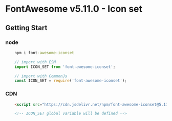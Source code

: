 # FontAwesome v5.11.0 - Icon set 

## Getting Start

### node
```cmd
    npm i font-awesome-iconset
```
```js
    // import with ESM
    import ICON_SET from 'font-awesome-iconset';

    // import with CommonJs
    const ICON_SET = require('font-awesome-iconset');
```

### CDN

```html
    <script src="https://cdn.jsdelivr.net/npm/font-awesome-iconset@5.11.0/dist/iconset.min.js"></script>

    <!-- ICON_SET global variable will be defined -->
```
